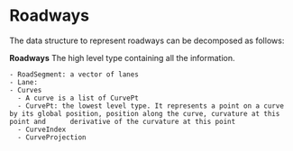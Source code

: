 # Roadways

The data structure to represent roadways can be decomposed as follows:

**Roadways**
The high level type containing all the information.

    - RoadSegment: a vector of lanes
    - Lane: 
    - Curves 
      - A curve is a list of CurvePt 
      - CurvePt: the lowest level type. It represents a point on a curve by its global position, position along the curve, curvature at this point and      derivative of the curvature at this point
      - CurveIndex
      - CurveProjection
  
